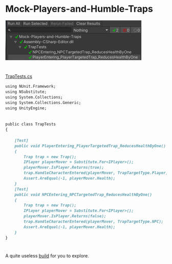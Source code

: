 # Mock-Players-and-Humble-Traps
![Image of the test cases passing](Test_Cases.png)
#
[TrapTests.cs](Mock-Players-and-Humble-Traps/Assets/Tests/Editor/TrapTests.cs)
```markdown
using NUnit.Framework;
using NSubstitute;
using System.Collections;
using System.Collections.Generic;
using UnityEngine;


public class TrapTests
{

    [Test]
    public void PlayerEntering_PlayerTargetedTrap_ReducesHealthByOne()
    {
        Trap trap = new Trap();
        IPlayer playerMover = Substitute.For<IPlayer>();
        playerMover.IsPlayer.Returns(true);
        trap.HandleCharacterEntered(playerMover, TrapTargetType.Player);
        Assert.AreEqual(-1, playerMover.Health);
    }
    [Test]
    public void NPCEntering_NPCTargetedTrap_ReducesHealthByOne()
    {
        Trap trap = new Trap();
        IPlayer playerMover = Substitute.For<IPlayer>();
        playerMover.IsPlayer.Returns(false);
        trap.HandleCharacterEntered(playerMover, TrapTargetType.NPC);
        Assert.AreEqual(-1, playerMover.Health);
    }
}
```
#
A quite useless [build](https://bigelowd-erau.github.io/Mock-Players-and-Humble-Traps/) for you to explore.
